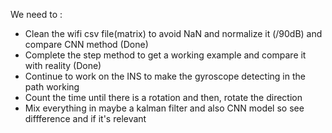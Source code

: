 We need to :
- Clean the wifi csv file(matrix) to avoid NaN and normalize it (/90dB) and compare CNN method (Done)
- Complete the step method to get a working example and compare it with reality (Done)
- Continue to work on the INS to make the gyroscope detecting in the path working
- Count the time until there is a rotation and then, rotate the direction
- Mix everything in maybe a kalman filter and also CNN model so see diffference and if it's relevant